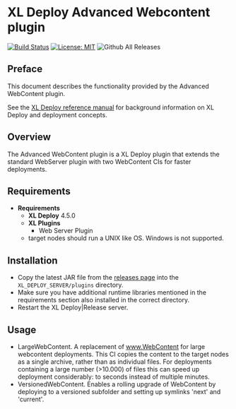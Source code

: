# XL Deploy Advanced Webcontent plugin

[![Build Status][xld-advanced-webcontent-plugin-travis-image]][xld-advanced-webcontent-plugin-travis-url]
[![License: MIT][xld-advanced-webcontent-plugin-license-image]][xld-advanced-webcontent-plugin-license-url]
![Github All Releases][xld-advanced-webcontent-plugin-downloads-image]

[xld-advanced-webcontent-plugin-travis-image]: https://travis-ci.org/xebialabs-community/xld-advanced-webcontent-plugin.svg?branch=master
[xld-advanced-webcontent-plugin-travis-url]: https://travis-ci.org/xebialabs-community/xld-advanced-webcontent-plugin
[xld-advanced-webcontent-plugin-license-image]: https://img.shields.io/badge/License-MIT-yellow.svg
[xld-advanced-webcontent-plugin-license-url]: https://opensource.org/licenses/MIT
[xld-advanced-webcontent-plugin-downloads-image]: https://img.shields.io/github/downloads/xebialabs-community/xld-advanced-webcontent-plugin/total.svg


## Preface

This document describes the functionality provided by the Advanced WebContent plugin.

See the [XL Deploy reference manual](https://docs.xebialabs.com/xl-deploy) for background information on XL Deploy and deployment concepts.

## Overview

The Advanced WebContent plugin is a XL Deploy plugin that extends the standard WebServer plugin with two WebContent CIs for faster deployments.
	

## Requirements

* **Requirements**
	* **XL Deploy** 4.5.0
	* **XL Plugins**
		* Web Server Plugin
	* target nodes should run a UNIX like OS. Windows is not supported.

## Installation


* Copy the latest JAR file from the [releases page](https://github.com/xebialabs-community/xld-advanced-webcontent-plugin/releases) into the `XL_DEPLOY_SERVER/plugins` directory.
*  Make sure you have additional runtime libraries mentioned in the requirements section also installed in the correct directory.
* Restart the XL Deploy|Release server.

## Usage

* LargeWebContent. A replacement of www.WebContent for large webcontent deployments. This CI copies the content to the target nodes as a single
	archive, rather than as individual files. For deployments containing a large number (>10.000) of files this can speed up deployment considerably: to seconds instead of multiple minutes.  
* VersionedWebContent. Enables a rolling upgrade of WebContent by deploying to a versioned subfolder and setting up symlinks 'next' and 'current'.
